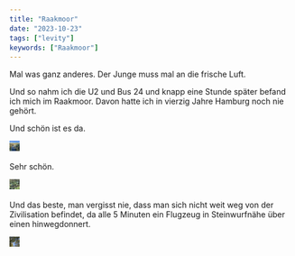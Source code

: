 ```yaml
---
title: "Raakmoor"
date: "2023-10-23"
tags: ["levity"]
keywords: ["Raakmoor"]
---
```

Mal was ganz anderes. Der Junge muss mal an die frische Luft. 

Und so nahm ich die U2 und Bus 24 und knapp eine Stunde später befand ich mich im Raakmoor. Davon hatte ich in vierzig Jahre Hamburg noch nie gehört.

Und schön ist es da.

 <a href="https://www.goodreads.com/user/show/70907778-liedzeit"><img src="/assets/img/trips/Raakmoor1.webp" alt="raak1" style="width:18px;height:18px;margin-bottom:2px;"></a>

 Sehr schön.

  <a href="https://www.goodreads.com/user/show/70907778-liedzeit"><img src="/assets/img/trips/raak2.webp" alt="raak2" style="width:18px;height:18px;margin-bottom:2px;"></a>


Und das beste, man vergisst nie, dass man sich nicht weit weg von der Zivilisation befindet, da alle 5 Minuten ein Flugzeug in Steinwurfnähe über einen hinwegdonnert.

  <a href="https://www.goodreads.com/user/show/70907778-liedzeit"><img src="/assets/img/trips/raak3.webp" alt="raak3" style="width:18px;height:18px;margin-bottom:2px;"></a>


